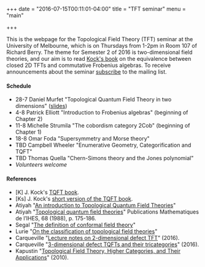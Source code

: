 +++
date = "2016-07-15T00:11:01-04:00"
title = "TFT seminar"
menu = "main"

+++

This is the webpage for the Topological Field Theory (TFT) seminar at the University of Melbourne, which is on Thursdays from 1-2pm in Room 107 of Richard Berry. The theme for Semester 2 of 2016 is two-dimensional field theories, and our aim is to read [Kock's book](http://mat.uab.es/~kock/TQFT.html) on the equivalence between closed 2D TFTs and commutative Frobenius algebras. To receive announcements about the seminar [subscribe](http://www.tinyletter.com/dmurfet-tft) to the mailing list.

#### Schedule

  * 28-7 Daniel Murfet "Topological Quantum Field Theory in two dimensions" ([slides](http://therisingsea.org/notes/talk-2dtqft.pdf))
  * 4-8 Patrick Elliott "Introduction to Frobenius algebras" (beginning of Chapter 2)
  * 11-8 Michelle Strumila "The cobordism category 2Cob" (beginning of Chapter 1)
  * 18-8 Omar Foda "Supersymmetry and Morse theory"
  * TBD Campbell Wheeler "Enumerative Geometry, Categorification and TQFT"
  * TBD Thomas Quella "Chern-Simons theory and the Jones polynomial"
  * *Volunteers welcome*
  
#### References

  * [K] J. Kock's [TQFT book](http://mat.uab.es/~kock/TQFT.html).
  * [Ks] J. Kock's [short version of the TQFT book](http://mat.uab.es/~kock/TQFT/FS.pdf).
  * Atiyah "[An introduction to Topological Quantum Field Theories](http://www.maths.ed.ac.uk/~aar/papers/atiyahinttqft.pdf)"
  * Atiyah "[Topological quantum field theories](http://www.math.ru.nl/~mueger/TQFT/At.pdf)" Publications Mathematiques de l’IHES, 68 (1988), p. 175-186.
  * Segal "[The definition of conformal field theory](https://www.math.upenn.edu/~blockj/scfts/segal.pdf)"
  * Lurie "[On the classification of topological field theories](http://www-math.mit.edu/~lurie/papers/cobordism.pdf)"
  * Carqueville "[Lecture notes on 2-dimensional defect TFT](http://arxiv.org/abs/1607.05747)" (2016).
  * Carqueville "[3-dimensional defect TQFTs
and their tricategories](http://arxiv.org/pdf/1603.01171v1.pdf)" (2016).
  * Kapustin "[Topological Field Theory, Higher Categories, and Their Applications](http://arxiv.org/abs/1004.2307)" (2010).